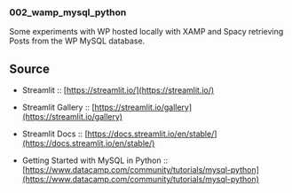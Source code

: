 ### 002_wamp_mysql_python

Some experiments with WP hosted locally with XAMP and Spacy retrieving Posts from the WP MySQL database.

## Source
- Streamlit  :: [https://streamlit.io/](https://streamlit.io/)

- Streamlit Gallery :: [https://streamlit.io/gallery](https://streamlit.io/gallery)

- Streamlit Docs :: [https://docs.streamlit.io/en/stable/](https://docs.streamlit.io/en/stable/)

- Getting Started with MySQL in Python :: [https://www.datacamp.com/community/tutorials/mysql-python](https://www.datacamp.com/community/tutorials/mysql-python)

